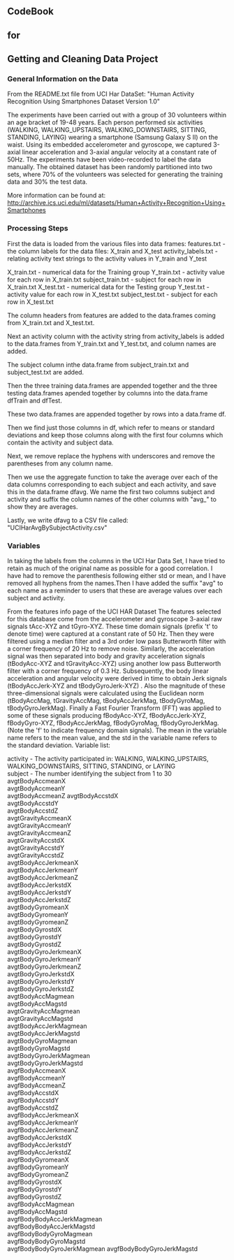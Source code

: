 ## CodeBook
## for
## Getting and Cleaning Data Project

### General Information on the Data
From the README.txt file from UCI Har DataSet:
"Human Activity Recognition Using Smartphones Dataset Version 1.0"

The experiments have been carried out with a group of 30 volunteers within an 
age bracket of 19-48 years. Each person performed six activities 
(WALKING, WALKING_UPSTAIRS, WALKING_DOWNSTAIRS, SITTING, STANDING, LAYING) 
wearing a smartphone (Samsung Galaxy S II) on the waist. 
Using its embedded accelerometer and gyroscope, we captured 3-axial 
linear acceleration and 3-axial angular velocity at a constant rate of 50Hz. 
The experiments have been video-recorded to label the data manually. 
The obtained dataset has been randomly partitioned into two sets, where 
70% of the volunteers was selected for generating the training data and 
30% the test data. 

More information can be found at:
http://archive.ics.uci.edu/ml/datasets/Human+Activity+Recognition+Using+Smartphones

### Processing Steps
First the data is loaded from the various files into data frames:
features.txt - the column labels for the data files: X_train and X_test
activity_labels.txt - relating activity text strings to the activity values in Y_train and Y_test

X_train.txt - numerical data for the Training group
Y_train.txt - activity value for each row in X_train.txt
subject_train.txt - subject for each row in X_train.txt
X_test.txt - numerical data for the Testing group
Y_test.txt - activity value for each row in X_test.txt
subject_test.txt - subject for each row in X_test.txt

The column headers from features are added to the data.frames coming from
X_train.txt and X_test.txt.

Next an activity column with the activity string from activity_labels
is added to the data.frames from Y_train.txt and Y_test.txt, and column
names are added.

The subject column inthe data.frame from subject_train.txt and subject_test.txt
are added.

Then the three training data.frames are appended together and the three testing
data.frames apended together by columns into the data.frame dfTrain and dfTest.

These two data.frames are appended together by rows into a data.frame df.

Then we find just those columns in df, which refer to means or standard
deviations and keep those columns along with the first four columns which
contain the activity and subject data.

Next, we remove replace the hyphens with underscores and remove the parentheses
from any column name.

Then we use the aggregate function to take the average over each of the data
columns corresponding to each subject and each activity, and save this in
the data.frame dfavg. We name the first two columns subject and activity and
suffix the column names of the other columns with "avg_" to show they are
averages.

Lastly, we write dfavg to a CSV file called: 
"UCIHarAvgBySubjectActivity.csv"


### Variables
In taking the labels from the columns in the UCI Har Data Set, I have tried to
retain as much of the original name as possible for a good correlation. I have
had to remove the parenthesis following either std or mean, and I have removed
all hyphens from the names.Then I have added the suffix "avg" to each name as 
a reminder to users that these are average values over each subject and activity.

From the features info page of the UCI HAR Dataset
The features selected for this database come from the accelerometer and 
gyroscope 3-axial raw signals tAcc-XYZ and tGyro-XYZ. These time domain 
signals (prefix 't' to denote time) were captured at a constant rate of 50 Hz.
Then they were filtered using a median filter and a 3rd order low pass 
Butterworth filter with a corner frequency of 20 Hz to remove noise. 
Similarly, the acceleration signal was then separated into body and gravity 
acceleration signals (tBodyAcc-XYZ and tGravityAcc-XYZ) using another low 
pass Butterworth filter with a corner frequency of 0.3 Hz. 
Subsequently, the body linear acceleration and angular velocity were 
derived in time to obtain Jerk signals (tBodyAccJerk-XYZ and tBodyGyroJerk-XYZ)
. Also the magnitude of these three-dimensional signals were calculated using 
the Euclidean norm (tBodyAccMag, tGravityAccMag, tBodyAccJerkMag, tBodyGyroMag,
 tBodyGyroJerkMag). 
Finally a Fast Fourier Transform (FFT) was applied to some of these signals 
producing fBodyAcc-XYZ, fBodyAccJerk-XYZ, fBodyGyro-XYZ, fBodyAccJerkMag, 
fBodyGyroMag, fBodyGyroJerkMag. (Note the 'f' to indicate frequency domain 
signals). 
The mean in the variable name refers to the mean value, and the std in the 
variable name refers to the standard deviation.
Variable list:

activity - The activity participated in: WALKING, WALKING_UPSTAIRS,
           WALKING_DOWNSTAIRS, SITTING, STANDING, or LAYING                  
subject - The number identifying the subject from 1 to 30                   
avgtBodyAccmeanX           
avgtBodyAccmeanY          
avgtBodyAccmeanZ
avgtBodyAccstdX           
avgtBodyAccstdY            
avgtBodyAccstdZ           
avgtGravityAccmeanX        
avgtGravityAccmeanY       
avgtGravityAccmeanZ        
avgtGravityAccstdX        
avgtGravityAccstdY         
avgtGravityAccstdZ        
avgtBodyAccJerkmeanX       
avgtBodyAccJerkmeanY      
avgtBodyAccJerkmeanZ       
avgtBodyAccJerkstdX       
avgtBodyAccJerkstdY        
avgtBodyAccJerkstdZ       
avgtBodyGyromeanX          
avgtBodyGyromeanY         
avgtBodyGyromeanZ          
avgtBodyGyrostdX          
avgtBodyGyrostdY           
avgtBodyGyrostdZ          
avgtBodyGyroJerkmeanX      
avgtBodyGyroJerkmeanY     
avgtBodyGyroJerkmeanZ      
avgtBodyGyroJerkstdX      
avgtBodyGyroJerkstdY       
avgtBodyGyroJerkstdZ      
avgtBodyAccMagmean          
avgtBodyAccMagstd          
avgtGravityAccMagmean       
avgtGravityAccMagstd       
avgtBodyAccJerkMagmean      
avgtBodyAccJerkMagstd      
avgtBodyGyroMagmean         
avgtBodyGyroMagstd         
avgtBodyGyroJerkMagmean     
avgtBodyGyroJerkMagstd     
avgfBodyAccmeanX           
avgfBodyAccmeanY          
avgfBodyAccmeanZ           
avgfBodyAccstdX           
avgfBodyAccstdY            
avgfBodyAccstdZ           
avgfBodyAccJerkmeanX       
avgfBodyAccJerkmeanY      
avgfBodyAccJerkmeanZ       
avgfBodyAccJerkstdX       
avgfBodyAccJerkstdY        
avgfBodyAccJerkstdZ       
avgfBodyGyromeanX          
avgfBodyGyromeanY         
avgfBodyGyromeanZ          
avgfBodyGyrostdX          
avgfBodyGyrostdY           
avgfBodyGyrostdZ          
avgfBodyAccMagmean          
avgfBodyAccMagstd          
avgfBodyBodyAccJerkMagmean  
avgfBodyBodyAccJerkMagstd  
avgfBodyBodyGyroMagmean     
avgfBodyBodyGyroMagstd     
avgfBodyBodyGyroJerkMagmean 
avgfBodyBodyGyroJerkMagstd 

